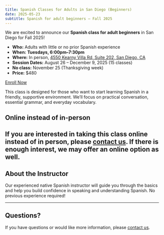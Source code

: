 ```yaml
---
title: Spanish Classes for Adults in San Diego (Beginners)
date: 2025-05-23
subtitle: Spanish for adult beginners – Fall 2025
---
```


We are excited to announce our **Spanish class for adult beginners** in San Diego for Fall 2025!

- **Who:** Adults with little or no prior Spanish experience
- **When:** **Tuesdays, 6:00pm–7:30pm**
- **Where:** In person, [4550 Kearny Villa Rd, Suite 202, San Diego, CA](/location)
- **Session Dates:** August 26 – December 9, 2025 (15 classes)
- **No class:** November 25 (Thanksgiving week)
- **Price:** $480

<div class="tc">
<a href="https://link.waveapps.com/qywfgg-wcpepc" class="btn raise">Enroll Now</a>
</div>

This class is designed for those who want to start learning Spanish in a friendly, supportive environment. We’ll focus on practical conversation, essential grammar, and everyday vocabulary.

## Online instead of in-person

If you are interested in taking this class online instead of in person, please [contact us](/contact). If there is enough interest, we may offer an online option as well.
---

## About the Instructor

Our experienced native Spanish instructor will guide you through the basics and help you build confidence in speaking and understanding Spanish. No previous experience required!

---

## Questions?

If you have questions or would like more information, please [contact us](/contact).
